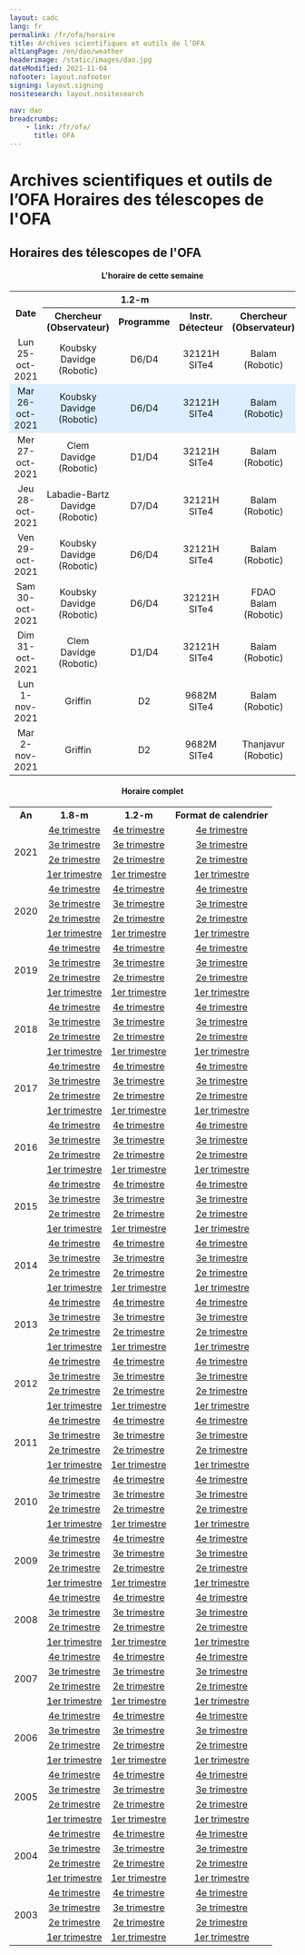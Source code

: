 ```yaml
---
layout: cadc
lang: fr
permalink: /fr/ofa/horaire
title: Archives scientifiques et outils de l’OFA
altLangPage: /en/dao/weather
headerimage: /static/images/dao.jpg
dateModified: 2021-11-04
nofooter: layout.nofooter
signing: layout.signing
nositesearch: layout.nositesearch

nav: dao
breadcrumbs:
    - link: /fr/ofa/
      title: OFA
---
```


<div class="span-6">
 <h1 id="wb-cont" class="wb-invisible">Archives scientifiques et outils de l’OFA Horaires des télescopes de l'OFA</h1>
 <h2 class="align-center">Horaires des télescopes de l'OFA</h2>
              
<p>
</p><center>
<h4>L'horaire de cette semaine</h4>
<table>
  <tbody class="table"><tr>
    <th rowspan="2">Date</th><th colspan="3">1.2-m</th><th colspan="3">1.8-m</th>
  </tr>
  <tr>
<th>Chercheur<br>(Observateur)</th>
<th>Programme</th>
<th>Instr.<br>Détecteur</th>
<th>Chercheur<br>(Observateur)</th>
<th>Programme</th>
<th>Instr.<br>Détecteur</th>
  </tr>
  <tr>
    <td align="center">Lun 25-oct-2021</td>
    <td align="center">Koubsky<br>Davidge<br>(Robotic)</td>
    <td align="center">D6/D4</td>
    <td align="center">32121H<br>SITe4</td>
    <td align="center">Balam<br>(Robotic)</td>
    <td align="center">D3</td>
    <td align="center">Imaging<br>E2V-1</td>
  </tr>
  <tr bgcolor="#DDEEFF" data-darkreader-inline-bgcolor="" style="">
    <td align="center">Mar 26-oct-2021</td>
    <td align="center">Koubsky<br>Davidge<br>(Robotic)</td>
    <td align="center">D6/D4</td>
    <td align="center">32121H<br>SITe4</td>
    <td align="center">Balam<br>(Robotic)</td>
    <td align="center">D3</td>
    <td align="center">Imaging<br>E2V-1</td>
  </tr>
  <tr>
    <td align="center">Mer 27-oct-2021</td>
    <td align="center">Clem<br>Davidge<br>(Robotic)</td>
    <td align="center">D1/D4</td>
    <td align="center">32121H<br>SITe4</td>
    <td align="center">Balam<br>(Robotic)</td>
    <td align="center">D3</td>
    <td align="center">Imaging<br>E2V-1</td>
  </tr>
  <tr>
    <td align="center">Jeu 28-oct-2021</td>
    <td align="center">Labadie-Bartz<br>Davidge<br>(Robotic)</td>
    <td align="center">D7/D4</td>
    <td align="center">32121H<br>SITe4</td>
    <td align="center">Balam<br>(Robotic)</td>
    <td align="center">D3</td>
    <td align="center">Imaging<br>E2V-1</td>
  </tr>
  <tr>
    <td align="center">Ven 29-oct-2021</td>
    <td align="center">Koubsky<br>Davidge<br>(Robotic)</td>
    <td align="center">D6/D4</td>
    <td align="center">32121H<br>SITe4</td>
    <td align="center">Balam<br>(Robotic)</td>
    <td align="center">D3</td>
    <td align="center">Imaging<br>E2V-1</td>
  </tr>
  <tr>
    <td align="center">Sam 30-oct-2021</td>
    <td align="center">Koubsky<br>Davidge<br>(Robotic)</td>
    <td align="center">D6/D4</td>
    <td align="center">32121H<br>SITe4</td>
    <td align="center">FDAO<br>Balam<br>(Robotic)</td>
    <td align="center">FDAO/D3</td>
    <td align="center">Imaging<br>E2V-1</td>
  </tr>
  <tr>
    <td align="center">Dim 31-oct-2021</td>
    <td align="center">Clem<br>Davidge<br>(Robotic)</td>
    <td align="center">D1/D4</td>
    <td align="center">32121H<br>SITe4</td>
    <td align="center">Balam<br>(Robotic)</td>
    <td align="center">D3</td>
    <td align="center">Imaging<br>E2V-1</td>
  </tr>
  <tr>
    <td align="center">Lun 1-nov-2021</td>
    <td align="center">Griffin</td>
    <td align="center">D2</td>
    <td align="center">9682M<br>SITe4</td>
    <td align="center">Balam<br>(Robotic)</td>
    <td align="center">D3</td>
    <td align="center">Imaging<br>E2V-1</td>
  </tr>
  <tr>
    <td align="center">Mar 2-nov-2021</td>
    <td align="center">Griffin</td>
    <td align="center">D2</td>
    <td align="center">9682M<br>SITe4</td>
    <td align="center">Thanjavur<br>(Robotic)</td>
    <td align="center">D1</td>
    <td align="center">Imaging<br>E2V-1</td>
  </tr>
</tbody></table>
<h4>Horaire complet</h4>
<table>
<tbody><tr>
<th>An</th>
<th>1.8-m</th>
<th>1.2-m</th>
<th>Format de calendrier</th>
</tr>

<tr>
<td rowspan="4">2021</td>
<td align="center"><a href="/files/vault/DAO/Schedules/72_2021D.html" class="ui-link">4e trimestre</a></td>
<td align="center"><a href="/files/vault/DAO/Schedules/48_2021D.html" class="ui-link">4e trimestre</a></td>
<td align="center"><a href="/files/vault/DAO/Schedules/2021D.html" class="ui-link">4e trimestre</a></td>
</tr>
<tr>
<td align="center"><a href="/files/vault/DAO/Schedules/72_2021C.html" class="ui-link">3e trimestre</a></td>
<td align="center"><a href="/files/vault/DAO/Schedules/48_2021C.html" class="ui-link">3e trimestre</a></td>
<td align="center"><a href="/files/vault/DAO/Schedules/2021C.html" class="ui-link">3e trimestre</a></td>
</tr>
<tr>
<td align="center"><a href="/files/vault/DAO/Schedules/72_2021B.html" class="ui-link">2e trimestre</a></td>
<td align="center"><a href="/files/vault/DAO/Schedules/48_2021B.html" class="ui-link">2e trimestre</a></td>
<td align="center"><a href="/files/vault/DAO/Schedules/2021B.html" class="ui-link">2e trimestre</a></td>
</tr>
<tr>
<td align="center"><a href="/files/vault/DAO/Schedules/72_2021A.html" class="ui-link">1er trimestre</a></td>
<td align="center"><a href="/files/vault/DAO/Schedules/48_2021A.html" class="ui-link">1er trimestre</a></td>
<td align="center"><a href="/files/vault/DAO/Schedules/2021A.html" class="ui-link">1er trimestre</a></td>
</tr>

<tr>
<td rowspan="4">2020</td>
<td align="center"><a href="/files/vault/DAO/Schedules/72_2020D.html" class="ui-link">4e trimestre</a></td>
<td align="center"><a href="/files/vault/DAO/Schedules/48_2020D.html" class="ui-link">4e trimestre</a></td>
<td align="center"><a href="/files/vault/DAO/Schedules/2020D.html" class="ui-link">4e trimestre</a></td>
</tr>
<tr>
<td align="center"><a href="/files/vault/DAO/Schedules/72_2020C.html" class="ui-link">3e trimestre</a></td>
<td align="center"><a href="/files/vault/DAO/Schedules/48_2020C.html" class="ui-link">3e trimestre</a></td>
<td align="center"><a href="/files/vault/DAO/Schedules/2020C.html" class="ui-link">3e trimestre</a></td>
</tr>
<tr>
<td align="center"><a href="/files/vault/DAO/Schedules/72_2020B.html" class="ui-link">2e trimestre</a></td>
<td align="center"><a href="/files/vault/DAO/Schedules/48_2020B.html" class="ui-link">2e trimestre</a></td>
<td align="center"><a href="/files/vault/DAO/Schedules/2020B.html" class="ui-link">2e trimestre</a></td>
</tr>
<tr>
<td align="center"><a href="/files/vault/DAO/Schedules/72_2020A.html" class="ui-link">1er trimestre</a></td>
<td align="center"><a href="/files/vault/DAO/Schedules/48_2020A.html" class="ui-link">1er trimestre</a></td>
<td align="center"><a href="/files/vault/DAO/Schedules/2020A.html" class="ui-link">1er trimestre</a></td>
</tr>

<tr>
<td rowspan="4">2019</td>
<td align="center"><a href="/files/vault/DAO/Schedules/72_2019D.html" class="ui-link">4e trimestre</a></td>
<td align="center"><a href="/files/vault/DAO/Schedules/48_2019D.html" class="ui-link">4e trimestre</a></td>
<td align="center"><a href="/files/vault/DAO/Schedules/2019D.html" class="ui-link">4e trimestre</a></td>
</tr>
<tr>
<td align="center"><a href="/files/vault/DAO/Schedules/72_2019C.html" class="ui-link">3e trimestre</a></td>
<td align="center"><a href="/files/vault/DAO/Schedules/48_2019C.html" class="ui-link">3e trimestre</a></td>
<td align="center"><a href="/files/vault/DAO/Schedules/2019C.html" class="ui-link">3e trimestre</a></td>
</tr>
<tr>
<td align="center"><a href="/files/vault/DAO/Schedules/72_2019B.html" class="ui-link">2e trimestre</a></td>
<td align="center"><a href="/files/vault/DAO/Schedules/48_2019B.html" class="ui-link">2e trimestre</a></td>
<td align="center"><a href="/files/vault/DAO/Schedules/2019B.html" class="ui-link">2e trimestre</a></td>
</tr>
<tr>
<td align="center"><a href="/files/vault/DAO/Schedules/72_2019A.html" class="ui-link">1er trimestre</a></td>
<td align="center"><a href="/files/vault/DAO/Schedules/48_2019A.html" class="ui-link">1er trimestre</a></td>
<td align="center"><a href="/files/vault/DAO/Schedules/2019A.html" class="ui-link">1er trimestre</a></td>
</tr>

<tr>
<td rowspan="4">2018</td>
<td align="center"><a href="/files/vault/DAO/Schedules/72_2018D.html" class="ui-link">4e trimestre</a></td>
<td align="center"><a href="/files/vault/DAO/Schedules/48_2018D.html" class="ui-link">4e trimestre</a></td>
<td align="center"><a href="/files/vault/DAO/Schedules/2018D.html" class="ui-link">4e trimestre</a></td>
</tr>
<tr>
<td align="center"><a href="/files/vault/DAO/Schedules/72_2018C.html" class="ui-link">3e trimestre</a></td>
<td align="center"><a href="/files/vault/DAO/Schedules/48_2018C.html" class="ui-link">3e trimestre</a></td>
<td align="center"><a href="/files/vault/DAO/Schedules/2018C.html" class="ui-link">3e trimestre</a></td>
</tr>
<tr>
<td align="center"><a href="/files/vault/DAO/Schedules/72_2018B.html" class="ui-link">2e trimestre</a></td>
<td align="center"><a href="/files/vault/DAO/Schedules/48_2018B.html" class="ui-link">2e trimestre</a></td>
<td align="center"><a href="/files/vault/DAO/Schedules/2018B.html" class="ui-link">2e trimestre</a></td>
</tr>
<tr>
<td align="center"><a href="/files/vault/DAO/Schedules/72_2018A.html" class="ui-link">1er trimestre</a></td>
<td align="center"><a href="/files/vault/DAO/Schedules/48_2018A.html" class="ui-link">1er trimestre</a></td>
<td align="center"><a href="/files/vault/DAO/Schedules/2018A.html" class="ui-link">1er trimestre</a></td>
</tr>

<tr>
<td rowspan="4">2017</td>
<td align="center"><a href="/files/vault/DAO/Schedules/72_2017D.html" class="ui-link">4e trimestre</a></td>
<td align="center"><a href="/files/vault/DAO/Schedules/48_2017D.html" class="ui-link">4e trimestre</a></td>
<td align="center"><a href="/files/vault/DAO/Schedules/2017D.html" class="ui-link">4e trimestre</a></td>
</tr>
<tr>
<td align="center"><a href="/files/vault/DAO/Schedules/72_2017C.html" class="ui-link">3e trimestre</a></td>
<td align="center"><a href="/files/vault/DAO/Schedules/48_2017C.html" class="ui-link">3e trimestre</a></td>
<td align="center"><a href="/files/vault/DAO/Schedules/2017C.html" class="ui-link">3e trimestre</a></td>
</tr>
<tr>
<td align="center"><a href="/files/vault/DAO/Schedules/72_2017B.html" class="ui-link">2e trimestre</a></td>
<td align="center"><a href="/files/vault/DAO/Schedules/48_2017B.html" class="ui-link">2e trimestre</a></td>
<td align="center"><a href="/files/vault/DAO/Schedules/2017B.html" class="ui-link">2e trimestre</a></td>
</tr>
<tr>
<td align="center"><a href="/files/vault/DAO/Schedules/72_2017A.html" class="ui-link">1er trimestre</a></td>
<td align="center"><a href="/files/vault/DAO/Schedules/48_2017A.html" class="ui-link">1er trimestre</a></td>
<td align="center"><a href="/files/vault/DAO/Schedules/2017A.html" class="ui-link">1er trimestre</a></td>
</tr>

<tr>
<td rowspan="4">2016</td>
<td align="center"><a href="/files/vault/DAO/Schedules/72_2016D.html" class="ui-link">4e trimestre</a></td>
<td align="center"><a href="/files/vault/DAO/Schedules/48_2016D.html" class="ui-link">4e trimestre</a></td>
<td align="center"><a href="/files/vault/DAO/Schedules/2016D.html" class="ui-link">4e trimestre</a></td>
</tr>
<tr>
<td align="center"><a href="/files/vault/DAO/Schedules/72_2016C.html" class="ui-link">3e trimestre</a></td>
<td align="center"><a href="/files/vault/DAO/Schedules/48_2016C.html" class="ui-link">3e trimestre</a></td>
<td align="center"><a href="/files/vault/DAO/Schedules/2016C.html" class="ui-link">3e trimestre</a></td>
</tr>
<tr>
<td align="center"><a href="/files/vault/DAO/Schedules/72_2016B.html" class="ui-link">2e trimestre</a></td>
<td align="center"><a href="/files/vault/DAO/Schedules/48_2016B.html" class="ui-link">2e trimestre</a></td>
<td align="center"><a href="/files/vault/DAO/Schedules/2016B.html" class="ui-link">2e trimestre</a></td>
</tr>
<tr>
<td align="center"><a href="/files/vault/DAO/Schedules/72_2016A.html" class="ui-link">1er trimestre</a></td>
<td align="center"><a href="/files/vault/DAO/Schedules/48_2016A.html" class="ui-link">1er trimestre</a></td>
<td align="center"><a href="/files/vault/DAO/Schedules/2016A.html" class="ui-link">1er trimestre</a></td>
</tr>

<tr>
<td rowspan="4">2015</td>
<td align="center"><a href="/files/vault/DAO/Schedules/72_2015D.html" class="ui-link">4e trimestre</a></td>
<td align="center"><a href="/files/vault/DAO/Schedules/48_2015D.html" class="ui-link">4e trimestre</a></td>
<td align="center"><a href="/files/vault/DAO/Schedules/2015D.html" class="ui-link">4e trimestre</a></td>
</tr>
<tr>
<td align="center"><a href="/files/vault/DAO/Schedules/72_2015C.html" class="ui-link">3e trimestre</a></td>
<td align="center"><a href="/files/vault/DAO/Schedules/48_2015C.html" class="ui-link">3e trimestre</a></td>
<td align="center"><a href="/files/vault/DAO/Schedules/2015C.html" class="ui-link">3e trimestre</a></td>
</tr>
<tr>
<td align="center"><a href="/files/vault/DAO/Schedules/72_2015B.html" class="ui-link">2e trimestre</a></td>
<td align="center"><a href="/files/vault/DAO/Schedules/48_2015B.html" class="ui-link">2e trimestre</a></td>
<td align="center"><a href="/files/vault/DAO/Schedules/2015B.html" class="ui-link">2e trimestre</a></td>
</tr>
<tr>
<td align="center"><a href="/files/vault/DAO/Schedules/72_2015A.html" class="ui-link">1er trimestre</a></td>
<td align="center"><a href="/files/vault/DAO/Schedules/48_2015A.html" class="ui-link">1er trimestre</a></td>
<td align="center"><a href="/files/vault/DAO/Schedules/2015A.html" class="ui-link">1er trimestre</a></td>
</tr>
<tr>
<td rowspan="4">2014</td>
<td align="center"><a href="/files/vault/DAO/Schedules/72_2014D.html" class="ui-link">4e trimestre</a></td>
<td align="center"><a href="/files/vault/DAO/Schedules/48_2014D.html" class="ui-link">4e trimestre</a></td>
<td align="center"><a href="/files/vault/DAO/Schedules/2014D.html" class="ui-link">4e trimestre</a></td>
</tr>
<tr>
<td align="center"><a href="/files/vault/DAO/Schedules/72_2014C.html" class="ui-link">3e trimestre</a></td>
<td align="center"><a href="/files/vault/DAO/Schedules/48_2014C.html" class="ui-link">3e trimestre</a></td>
<td align="center"><a href="/files/vault/DAO/Schedules/2014C.html" class="ui-link">3e trimestre</a></td>
</tr>
<tr>
<td align="center"><a href="/files/vault/DAO/Schedules/72_2014B.html" class="ui-link">2e trimestre</a></td>
<td align="center"><a href="/files/vault/DAO/Schedules/48_2014B.html" class="ui-link">2e trimestre</a></td>
<td align="center"><a href="/files/vault/DAO/Schedules/2014B.html" class="ui-link">2e trimestre</a></td>
</tr>
<tr>
<td align="center"><a href="/files/vault/DAO/Schedules/72_2014A.html" class="ui-link">1er trimestre</a></td>
<td align="center"><a href="/files/vault/DAO/Schedules/48_2014A.html" class="ui-link">1er trimestre</a></td>
<td align="center"><a href="/files/vault/DAO/Schedules/2014A.html" class="ui-link">1er trimestre</a></td>
</tr>
<tr>
<td rowspan="4">2013</td>
<td align="center"><a href="/files/vault/DAO/Schedules/72_2013D.html" class="ui-link">4e trimestre</a></td>
<td align="center"><a href="/files/vault/DAO/Schedules/48_2013D.html" class="ui-link">4e trimestre</a></td>
<td align="center"><a href="/files/vault/DAO/Schedules/2013D.html" class="ui-link">4e trimestre</a></td>
</tr>
<tr>
<td align="center"><a href="/files/vault/DAO/Schedules/72_2013C.html" class="ui-link">3e trimestre</a></td>
<td align="center"><a href="/files/vault/DAO/Schedules/48_2013C.html" class="ui-link">3e trimestre</a></td>
<td align="center"><a href="/files/vault/DAO/Schedules/2013C.html" class="ui-link">3e trimestre</a></td>
</tr>
<tr>
<td align="center"><a href="/files/vault/DAO/Schedules/72_2013B.html" class="ui-link">2e trimestre</a></td>
<td align="center"><a href="/files/vault/DAO/Schedules/48_2013B.html" class="ui-link">2e trimestre</a></td>
<td align="center"><a href="/files/vault/DAO/Schedules/2013B.html" class="ui-link">2e trimestre</a></td>
</tr>
<tr>
<td align="center"><a href="/files/vault/DAO/Schedules/72_2013A.html" class="ui-link">1er trimestre</a></td>
<td align="center"><a href="/files/vault/DAO/Schedules/48_2013A.html" class="ui-link">1er trimestre</a></td>
<td align="center"><a href="/files/vault/DAO/Schedules/2013A.html" class="ui-link">1er trimestre</a></td>
</tr>
<tr>
<td rowspan="4">2012</td>
<td align="center"><a href="/files/vault/DAO/Schedules/72_2012D.html" class="ui-link">4e trimestre</a></td>
<td align="center"><a href="/files/vault/DAO/Schedules/48_2012D.html" class="ui-link">4e trimestre</a></td>
<td align="center"><a href="/files/vault/DAO/Schedules/2012D.html" class="ui-link">4e trimestre</a></td>
</tr>
<tr>
<td align="center"><a href="/files/vault/DAO/Schedules/72_2012C.html" class="ui-link">3e trimestre</a></td>
<td align="center"><a href="/files/vault/DAO/Schedules/48_2012C.html" class="ui-link">3e trimestre</a></td>
<td align="center"><a href="/files/vault/DAO/Schedules/2012C.html" class="ui-link">3e trimestre</a></td>
</tr>
<tr>
<td align="center"><a href="/files/vault/DAO/Schedules/72_2012B.html" class="ui-link">2e trimestre</a></td>
<td align="center"><a href="/files/vault/DAO/Schedules/48_2012B.html" class="ui-link">2e trimestre</a></td>
<td align="center"><a href="/files/vault/DAO/Schedules/2012B.html" class="ui-link">2e trimestre</a></td>
</tr>
<tr>
<td align="center"><a href="/files/vault/DAO/Schedules/72_2012A.html" class="ui-link">1er trimestre</a></td>
<td align="center"><a href="/files/vault/DAO/Schedules/48_2012A.html" class="ui-link">1er trimestre</a></td>
<td align="center"><a href="/files/vault/DAO/Schedules/2012A.html" class="ui-link">1er trimestre</a></td>
</tr>
<tr>
<td rowspan="4">2011</td>
<td align="center"><a href="/files/vault/DAO/Schedules/72_2011D.html" class="ui-link">4e trimestre</a></td>
<td align="center"><a href="/files/vault/DAO/Schedules/48_2011D.html" class="ui-link">4e trimestre</a></td>
<td align="center"><a href="/files/vault/DAO/Schedules/2011D.html" class="ui-link">4e trimestre</a></td>
</tr>
<tr>
<td align="center"><a href="/files/vault/DAO/Schedules/72_2011C.html" class="ui-link">3e trimestre</a></td>
<td align="center"><a href="/files/vault/DAO/Schedules/48_2011C.html" class="ui-link">3e trimestre</a></td>
<td align="center"><a href="/files/vault/DAO/Schedules/2011C.html" class="ui-link">3e trimestre</a></td>
</tr>
<tr>
<td align="center"><a href="/files/vault/DAO/Schedules/72_2011B.html" class="ui-link">2e trimestre</a></td>
<td align="center"><a href="/files/vault/DAO/Schedules/48_2011B.html" class="ui-link">2e trimestre</a></td>
<td align="center"><a href="/files/vault/DAO/Schedules/2011B.html" class="ui-link">2e trimestre</a></td>
</tr>
<tr>
<td align="center"><a href="/files/vault/DAO/Schedules/72_2011A.html" class="ui-link">1er trimestre</a></td>
<td align="center"><a href="/files/vault/DAO/Schedules/48_2011A.html" class="ui-link">1er trimestre</a></td>
<td align="center"><a href="/files/vault/DAO/Schedules/2011A.html" class="ui-link">1er trimestre</a></td>
</tr>
<tr>
<td rowspan="4">2010</td>
<td align="center"><a href="/files/vault/DAO/Schedules/72_2010D.html" class="ui-link">4e trimestre</a></td>
<td align="center"><a href="/files/vault/DAO/Schedules/48_2010D.html" class="ui-link">4e trimestre</a></td>
<td align="center"><a href="/files/vault/DAO/Schedules/2010D.html" class="ui-link">4e trimestre</a></td>
</tr>
<tr>
<td align="center"><a href="/files/vault/DAO/Schedules/72_2010C.html" class="ui-link">3e trimestre</a></td>
<td align="center"><a href="/files/vault/DAO/Schedules/48_2010C.html" class="ui-link">3e trimestre</a></td>
<td align="center"><a href="/files/vault/DAO/Schedules/2010C.html" class="ui-link">3e trimestre</a></td>
</tr>
<tr>
<td align="center"><a href="/files/vault/DAO/Schedules/72_2010B.html" class="ui-link">2e trimestre</a></td>
<td align="center"><a href="/files/vault/DAO/Schedules/48_2010B.html" class="ui-link">2e trimestre</a></td>
<td align="center"><a href="/files/vault/DAO/Schedules/2010B.html" class="ui-link">2e trimestre</a></td>
</tr>
<tr>
<td align="center"><a href="/files/vault/DAO/Schedules/72_2010A.html" class="ui-link">1er trimestre</a></td>
<td align="center"><a href="/files/vault/DAO/Schedules/48_2010A.html" class="ui-link">1er trimestre</a></td>
<td align="center"><a href="/files/vault/DAO/Schedules/2010A.html" class="ui-link">1er trimestre</a></td>
</tr>
<tr>
<td rowspan="4">2009</td>
<td align="center"><a href="/files/vault/DAO/Schedules/72_2009D.html" class="ui-link">4e trimestre</a></td>
<td align="center"><a href="/files/vault/DAO/Schedules/48_2009D.html" class="ui-link">4e trimestre</a></td>
<td align="center"><a href="/files/vault/DAO/Schedules/2009D.html" class="ui-link">4e trimestre</a></td>
</tr>
<tr>
<td align="center"><a href="/files/vault/DAO/Schedules/72_2009C.html" class="ui-link">3e trimestre</a></td>
<td align="center"><a href="/files/vault/DAO/Schedules/48_2009C.html" class="ui-link">3e trimestre</a></td>
<td align="center"><a href="/files/vault/DAO/Schedules/2009C.html" class="ui-link">3e trimestre</a></td>
</tr>
<tr><td align="center"><a href="/files/vault/DAO/Schedules/72_2009B.html" class="ui-link">2e trimestre</a></td>
<td align="center"><a href="/files/vault/DAO/Schedules/48_2009B.html" class="ui-link">2e trimestre</a></td>
<td align="center"><a href="/files/vault/DAO/Schedules/2009B.html" class="ui-link">2e trimestre</a></td>
</tr>
<tr><td align="center"><a href="/files/vault/DAO/Schedules/72_2009A.html" class="ui-link">1er trimestre</a></td>
<td align="center"><a href="/files/vault/DAO/Schedules/48_2009A.html" class="ui-link">1er trimestre</a></td>
<td align="center"><a href="/files/vault/DAO/Schedules/2009A.html" class="ui-link">1er trimestre</a></td>
</tr>
<tr>
<td rowspan="4">2008</td>
<td align="center"><a href="/files/vault/DAO/Schedules/72_2008D.html" class="ui-link">4e trimestre</a></td>
<td align="center"><a href="/files/vault/DAO/Schedules/48_2008D.html" class="ui-link">4e trimestre</a></td>
<td align="center"><a href="/files/vault/DAO/Schedules/2008D.html" class="ui-link">4e trimestre</a></td>
</tr>
<tr>
<td align="center"><a href="/files/vault/DAO/Schedules/72_2008C.html" class="ui-link">3e trimestre</a></td>
<td align="center"><a href="/files/vault/DAO/Schedules/48_2008C.html" class="ui-link">3e trimestre</a></td>
<td align="center"><a href="/files/vault/DAO/Schedules/2008C.html" class="ui-link">3e trimestre</a></td>
</tr>
<tr><td align="center"><a href="/files/vault/DAO/Schedules/72_2008B.html" class="ui-link">2e trimestre</a></td>
<td align="center"><a href="/files/vault/DAO/Schedules/48_2008B.html" class="ui-link">2e trimestre</a></td>
<td align="center"><a href="/files/vault/DAO/Schedules/2008B.html" class="ui-link">2e trimestre</a></td>
</tr>
<tr><td align="center"><a href="/files/vault/DAO/Schedules/72_2008A.html" class="ui-link">1er trimestre</a></td>
<td align="center"><a href="/files/vault/DAO/Schedules/48_2008A.html" class="ui-link">1er trimestre</a></td>
<td align="center"><a href="/files/vault/DAO/Schedules/2008A.html" class="ui-link">1er trimestre</a></td>
</tr>
<tr>
<td rowspan="4">2007</td>
<td align="center"><a href="/files/vault/DAO/Schedules/72_2007D.html" class="ui-link">4e trimestre</a></td>
<td align="center"><a href="/files/vault/DAO/Schedules/48_2007D.html" class="ui-link">4e trimestre</a></td>
<td align="center"><a href="/files/vault/DAO/Schedules/2007D.html" class="ui-link">4e trimestre</a></td>
</tr>
<tr>
<td align="center"><a href="/files/vault/DAO/Schedules/72_2007C.html" class="ui-link">3e trimestre</a></td>
<td align="center"><a href="/files/vault/DAO/Schedules/48_2007C.html" class="ui-link">3e trimestre</a></td>
<td align="center"><a href="/files/vault/DAO/Schedules/2007C.html" class="ui-link">3e trimestre</a></td>
</tr>
<tr><td align="center"><a href="/files/vault/DAO/Schedules/72_2007B.html" class="ui-link">2e trimestre</a></td>
<td align="center"><a href="/files/vault/DAO/Schedules/48_2007B.html" class="ui-link">2e trimestre</a></td>
<td align="center"><a href="/files/vault/DAO/Schedules/2007B.html" class="ui-link">2e trimestre</a></td>
</tr>
<tr><td align="center"><a href="/files/vault/DAO/Schedules/72_2007A.html" class="ui-link">1er trimestre</a></td>
<td align="center"><a href="/files/vault/DAO/Schedules/48_2007A.html" class="ui-link">1er trimestre</a></td>
<td align="center"><a href="/files/vault/DAO/Schedules/2007A.html" class="ui-link">1er trimestre</a></td>
</tr>
<tr>
<td rowspan="4">2006</td>
<td align="center"><a href="/files/vault/DAO/Schedules/72_2006D.html" class="ui-link">4e trimestre</a></td>
<td align="center"><a href="/files/vault/DAO/Schedules/48_2006D.html" class="ui-link">4e trimestre</a></td>
<td align="center"><a href="/files/vault/DAO/Schedules/2006D.html" class="ui-link">4e trimestre</a></td>
</tr>
<tr>
<td align="center"><a href="/files/vault/DAO/Schedules/72_2006C.html" class="ui-link">3e trimestre</a></td>
<td align="center"><a href="/files/vault/DAO/Schedules/48_2006C.html" class="ui-link">3e trimestre</a></td>
<td align="center"><a href="/files/vault/DAO/Schedules/2006C.html" class="ui-link">3e trimestre</a></td>
</tr>
<tr><td align="center"><a href="/files/vault/DAO/Schedules/72_2006B.html" class="ui-link">2e trimestre</a></td>
<td align="center"><a href="/files/vault/DAO/Schedules/48_2006B.html" class="ui-link">2e trimestre</a></td>
<td align="center"><a href="/files/vault/DAO/Schedules/2006B.html" class="ui-link">2e trimestre</a></td>
</tr>
<tr><td align="center"><a href="/files/vault/DAO/Schedules/72_2006A.html" class="ui-link">1er trimestre</a></td>
<td align="center"><a href="/files/vault/DAO/Schedules/48_2006A.html" class="ui-link">1er trimestre</a></td>
<td align="center"><a href="/files/vault/DAO/Schedules/2006A.html" class="ui-link">1er trimestre</a></td>
</tr>
<tr>
<td rowspan="4">2005</td>
<td align="center"><a href="/files/vault/DAO/Schedules/72_2005D.html" class="ui-link">4e trimestre</a></td>
<td align="center"><a href="/files/vault/DAO/Schedules/48_2005D.html" class="ui-link">4e trimestre</a></td>
<td align="center"><a href="/files/vault/DAO/Schedules/2005D.html" class="ui-link">4e trimestre</a></td>
</tr>
<tr>
<td align="center"><a href="/files/vault/DAO/Schedules/72_2005C.html" class="ui-link">3e trimestre</a></td>
<td align="center"><a href="/files/vault/DAO/Schedules/48_2005C.html" class="ui-link">3e trimestre</a></td>
<td align="center"><a href="/files/vault/DAO/Schedules/2005C.html" class="ui-link">3e trimestre</a></td>
</tr>
<tr><td align="center"><a href="/files/vault/DAO/Schedules/72_2005B.html" class="ui-link">2e trimestre</a></td>
<td align="center"><a href="/files/vault/DAO/Schedules/48_2005B.html" class="ui-link">2e trimestre</a></td>
<td align="center"><a href="/files/vault/DAO/Schedules/2005B.html" class="ui-link">2e trimestre</a></td>
</tr>
<tr><td align="center"><a href="/files/vault/DAO/Schedules/72_2005A.html" class="ui-link">1er trimestre</a></td>
<td align="center"><a href="/files/vault/DAO/Schedules/48_2005A.html" class="ui-link">1er trimestre</a></td>
<td align="center"><a href="/files/vault/DAO/Schedules/2005A.html" class="ui-link">1er trimestre</a></td>
</tr>
<tr>
<td rowspan="4">2004</td>
<td align="center"><a href="/files/vault/DAO/Schedules/72_2004D.html" class="ui-link">4e trimestre</a></td>
<td align="center"><a href="/files/vault/DAO/Schedules/48_2004D.html" class="ui-link">4e trimestre</a></td>
<td align="center"><a href="/files/vault/DAO/Schedules/2004D.html" class="ui-link">4e trimestre</a></td>
</tr>
<tr>
<td align="center"><a href="/files/vault/DAO/Schedules/72_2004C.html" class="ui-link">3e trimestre</a></td>
<td align="center"><a href="/files/vault/DAO/Schedules/48_2004C.html" class="ui-link">3e trimestre</a></td>
<td align="center"><a href="/files/vault/DAO/Schedules/2004C.html" class="ui-link">3e trimestre</a></td>
</tr>
<tr><td align="center"><a href="/files/vault/DAO/Schedules/72_2004B.html" class="ui-link">2e trimestre</a></td>
<td align="center"><a href="/files/vault/DAO/Schedules/48_2004B.html" class="ui-link">2e trimestre</a></td>
<td align="center"><a href="/files/vault/DAO/Schedules/2004B.html" class="ui-link">2e trimestre</a></td>
</tr>
<tr><td align="center"><a href="/files/vault/DAO/Schedules/72_2004A.html" class="ui-link">1er trimestre</a></td>
<td align="center"><a href="/files/vault/DAO/Schedules/48_2004A.html" class="ui-link">1er trimestre</a></td>
<td align="center"><a href="/files/vault/DAO/Schedules/2004A.html" class="ui-link">1er trimestre</a></td>
</tr>
<tr>
<td rowspan="4">2003</td>
<td align="center"><a href="/files/vault/DAO/Schedules/72_2003D.html" class="ui-link">4e trimestre</a></td>
<td align="center"><a href="/files/vault/DAO/Schedules/48_2003D.html" class="ui-link">4e trimestre</a></td>
<td align="center"><a href="/files/vault/DAO/Schedules/2003D.html" class="ui-link">4e trimestre</a></td>
</tr>
<tr>
<td align="center"><a href="/files/vault/DAO/Schedules/72_2003C.html" class="ui-link">3e trimestre</a></td>
<td align="center"><a href="/files/vault/DAO/Schedules/48_2003C.html" class="ui-link">3e trimestre</a></td>
<td align="center"><a href="/files/vault/DAO/Schedules/2003C.html" class="ui-link">3e trimestre</a></td>
</tr>
<tr><td align="center"><a href="/files/vault/DAO/Schedules/72_2003B.html" class="ui-link">2e trimestre</a></td>
<td align="center"><a href="/files/vault/DAO/Schedules/48_2003B.html" class="ui-link">2e trimestre</a></td>
<td align="center"><a href="/files/vault/DAO/Schedules/2003B.html" class="ui-link">2e trimestre</a></td>
</tr>
<tr><td align="center"><a href="/files/vault/DAO/Schedules/72_2003A.html" class="ui-link">1er trimestre</a></td>
<td align="center"><a href="/files/vault/DAO/Schedules/48_2003A.html" class="ui-link">1er trimestre</a></td>
<td align="center"><a href="/files/vault/DAO/Schedules/2003A.html" class="ui-link">1er trimestre</a></td>
</tr>
</tbody></table>

</center></div>